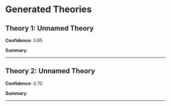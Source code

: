 # Generated Theories

## Theory 1: Unnamed Theory

**Confidence**: 0.85

**Summary**: 

---

## Theory 2: Unnamed Theory

**Confidence**: 0.70

**Summary**: 

---

